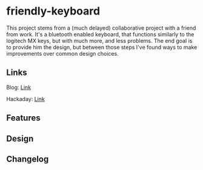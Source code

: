 # friendly-keyboard

This project stems from a (much delayed) collaborative project with a friend from work. It's a bluetooth enabled keyboard, that functions similarly to the logitech MX keys, but with much more, and less problems. The end goal is to provide him the design, but between those steps I've found ways to make improvements over common design choices. 

## Links 

Blog: [Link](https://micl.dev/pcbs/friendly-keyboard)

Hackaday: [Link](https://hackaday.io/project/187157-friendly-keyboard)

## Features 

## Design 

## Changelog

